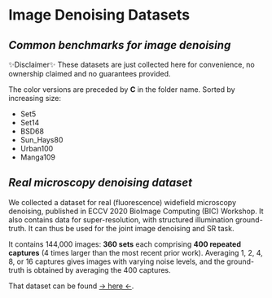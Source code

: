 # Image Denoising Datasets
## _Common benchmarks for image denoising_

✨Disclaimer✨ These datasets are just collected here for convenience, no ownership claimed and no guarantees provided.

The color versions are preceded by **C** in the folder name. Sorted by increasing size:

- Set5
- Set14
- BSD68
- Sun_Hays80
- Urban100
- Manga109


## _Real microscopy denoising dataset_

We collected a dataset for real (fluorescence) widefield microscopy denoising, published in ECCV 2020 BioImage Computing (BIC) Workshop. It also contains data for super-resolution, with structured illumination ground-truth. It can thus be used for the joint image denoising and SR task.

It contains 144,000 images: **360 sets** each comprising **400 repeated captures** (4 times larger than the most recent prior work). Averaging 1, 2, 4, 8, or 16 captures gives images with varying noise levels, and the ground-truth is obtained by averaging the 400 captures.

That dataset can be found [-> here <-](https://github.com/IVRL/w2s).
